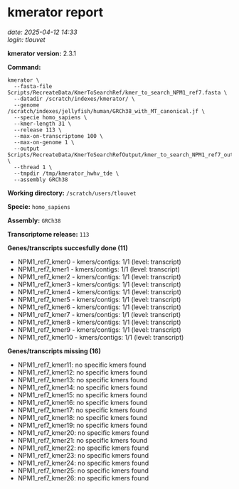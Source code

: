 # kmerator report
*date: 2025-04-12 14:33*  
*login: tlouvet*

**kmerator version:** 2.3.1

**Command:**

```
kmerator \
  --fasta-file Scripts/RecreateData/KmerToSearchRef/kmer_to_search_NPM1_ref7.fasta \
  --datadir /scratch/indexes/kmerator/ \
  --genome /scratch/indexes/jellyfish/human/GRCh38_with_MT_canonical.jf \
  --specie homo_sapiens \
  --kmer-length 31 \
  --release 113 \
  --max-on-transcriptome 100 \
  --max-on-genome 1 \
  --output Scripts/RecreateData/KmerToSearchRefOutput/kmer_to_search_NPM1_ref7_output \
  --thread 1 \
  --tmpdir /tmp/kmerator_hwhv_tde \
  --assembly GRCh38
```

**Working directory:** `/scratch/users/tlouvet`

**Specie:** `homo_sapiens`

**Assembly:** `GRCh38`

**Transcriptome release:** `113`

**Genes/transcripts succesfully done (11)**

- NPM1_ref7_kmer0 - kmers/contigs: 1/1 (level: transcript)
- NPM1_ref7_kmer1 - kmers/contigs: 1/1 (level: transcript)
- NPM1_ref7_kmer2 - kmers/contigs: 1/1 (level: transcript)
- NPM1_ref7_kmer3 - kmers/contigs: 1/1 (level: transcript)
- NPM1_ref7_kmer4 - kmers/contigs: 1/1 (level: transcript)
- NPM1_ref7_kmer5 - kmers/contigs: 1/1 (level: transcript)
- NPM1_ref7_kmer6 - kmers/contigs: 1/1 (level: transcript)
- NPM1_ref7_kmer7 - kmers/contigs: 1/1 (level: transcript)
- NPM1_ref7_kmer8 - kmers/contigs: 1/1 (level: transcript)
- NPM1_ref7_kmer9 - kmers/contigs: 1/1 (level: transcript)
- NPM1_ref7_kmer10 - kmers/contigs: 1/1 (level: transcript)


**Genes/transcripts missing (16)**

- NPM1_ref7_kmer11: no specific kmers found
- NPM1_ref7_kmer12: no specific kmers found
- NPM1_ref7_kmer13: no specific kmers found
- NPM1_ref7_kmer14: no specific kmers found
- NPM1_ref7_kmer15: no specific kmers found
- NPM1_ref7_kmer16: no specific kmers found
- NPM1_ref7_kmer17: no specific kmers found
- NPM1_ref7_kmer18: no specific kmers found
- NPM1_ref7_kmer19: no specific kmers found
- NPM1_ref7_kmer20: no specific kmers found
- NPM1_ref7_kmer21: no specific kmers found
- NPM1_ref7_kmer22: no specific kmers found
- NPM1_ref7_kmer23: no specific kmers found
- NPM1_ref7_kmer24: no specific kmers found
- NPM1_ref7_kmer25: no specific kmers found
- NPM1_ref7_kmer26: no specific kmers found
